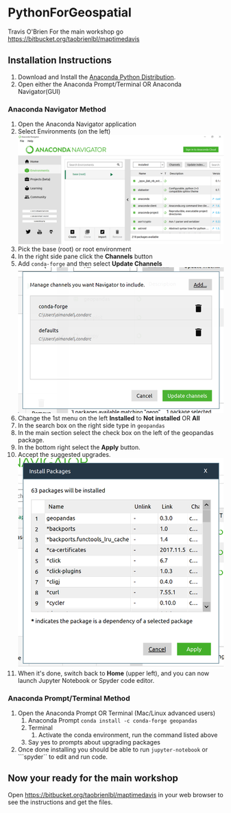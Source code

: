 # PythonForGeospatial

Travis O'Brien
For the main workshop go https://bitbucket.org/taobrienlbl/maptimedavis

## Installation Instructions

1. Download and Install the [Anaconda Python Distribution](https://www.anaconda.com/).
1. Open either the Anaconda Prompt/Terminal OR Anaconda Navigator(GUI)

### Anaconda Navigator Method
1. Open the Anaconda Navigator application
1. Select Environments (on the left) ![Select Environments (on the left)](snip1.PNG)
1. Pick the base (root) or root environment
1. In the right side pane click the **Channels** button
1. Add ```conda-forge``` and then select **Update Channels** ![Channles](snip3.PNG)
1. Change the 1st menu on the left **Installed** to **Not installed** OR **All**
1. In the search box on the right side type in ```geopandas```
1. In the main section select the check box on the left of the geopandas package.
1. In the bottom right select the **Apply** button.
1. Accept the suggested upgrades. ![Install](snip4.PNG)
1. When it's done, switch back to **Home** (upper left), and you can now launch Jupyter Notebook or Spyder code editor.

### Anaconda Prompt/Terminal Method
1. Open the Anaconda Prompt OR Terminal (Mac/Linux advanced users)
    1. Anaconda Prompt
    ```conda install -c conda-forge geopandas```
    1. Terminal
        1. Activate the conda environment, run the command listed above
    1. Say yes to prompts about upgrading packages
1. Once done installing you should be able to run ```jupyter-notebook``` or ```spyder`` to edit and run code.

## Now your ready for the main workshop

Open https://bitbucket.org/taobrienlbl/maptimedavis in your web browser to see the instructions and get the files.